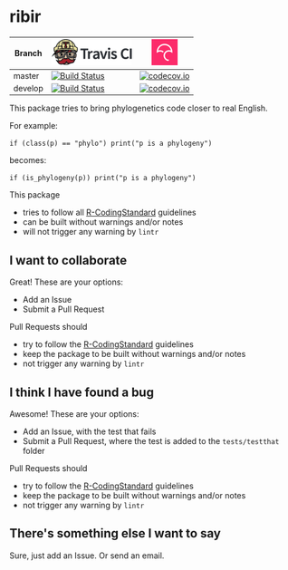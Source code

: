 # ribir

Branch|[![Travis CI logo](TravisCI.png)](https://travis-ci.org)|[![Codecov logo](Codecov.png)](https://www.codecov.io)
---|---|---
master|[![Build Status](https://travis-ci.org/richelbilderbeek/ribir.svg?branch=master)](https://travis-ci.org/richelbilderbeek/ribir)|[![codecov.io](https://codecov.io/github/richelbilderbeek/ribir/coverage.svg?branch=master)](https://codecov.io/github/richelbilderbeek/ribir/branch/master)
develop|[![Build Status](https://travis-ci.org/richelbilderbeek/ribir.svg?branch=develop)](https://travis-ci.org/richelbilderbeek/ribir)|[![codecov.io](https://codecov.io/github/richelbilderbeek/ribir/coverage.svg?branch=develop)](https://codecov.io/github/richelbilderbeek/ribir/branch/develop)


This package tries to bring phylogenetics code closer to real English.

For example:

```
if (class(p) == "phylo") print("p is a phylogeny")
```

becomes:

```
if (is_phylogeny(p)) print("p is a phylogeny")
```

This package 
 * tries to follow all [R-CodingStandard](https://github.com/richelbilderbeek/R-CodingStandard) guidelines
 * can be built without warnings and/or notes
 * will not trigger any warning by `lintr`


## I want to collaborate

Great! These are your options:

 * Add an Issue
 * Submit a Pull Request

Pull Requests should
 * try to follow the [R-CodingStandard](https://github.com/richelbilderbeek/R-CodingStandard) guidelines
 * keep the package to be built without warnings and/or notes
 * not trigger any warning by `lintr`

## I think I have found a bug

Awesome! These are your options:

 * Add an Issue, with the test that fails
 * Submit a Pull Request, where the test is added to the `tests/testthat` folder

Pull Requests should
 * try to follow the [R-CodingStandard](https://github.com/richelbilderbeek/R-CodingStandard) guidelines
 * keep the package to be built without warnings and/or notes
 * not trigger any warning by `lintr`

## There's something else I want to say

Sure, just add an Issue. Or send an email.

